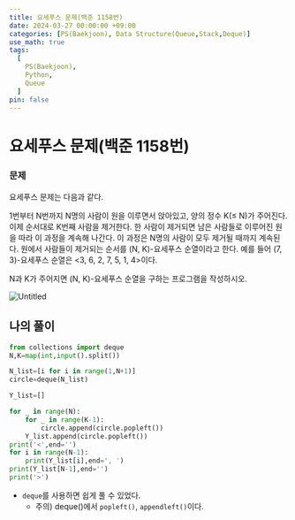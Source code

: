 ```yaml
---
title: 요세푸스 문제(백준 1158번)
date: 2024-03-27 00:00:00 +09:00
categories: [PS(Baekjoon), Data Structure(Queue,Stack,Deque)]
use_math: true
tags:
  [
    PS(Baekjoon),
    Python,
    Queue
  ]
pin: false
---
```


# 요세푸스 문제(백준 1158번)

### 문제

요세푸스 문제는 다음과 같다.

1번부터 N번까지 N명의 사람이 원을 이루면서 앉아있고, 양의 정수 K(≤ N)가 주어진다. 이제 순서대로 K번째 사람을 제거한다. 한 사람이 제거되면 남은 사람들로 이루어진 원을 따라 이 과정을 계속해 나간다. 이 과정은 N명의 사람이 모두 제거될 때까지 계속된다. 원에서 사람들이 제거되는 순서를 (N, K)-요세푸스 순열이라고 한다. 예를 들어 (7, 3)-요세푸스 순열은 <3, 6, 2, 7, 5, 1, 4>이다.

N과 K가 주어지면 (N, K)-요세푸스 순열을 구하는 프로그램을 작성하시오.

![Untitled](https://github.com/gihuni99/gihuni99.github.io/assets/90080065/336a4e14-9436-447d-bb1b-bf60bded5875)

## 나의 풀이

```python
from collections import deque
N,K=map(int,input().split())

N_list=[i for i in range(1,N+1)]
circle=deque(N_list)

Y_list=[]

for _ in range(N):
    for _ in range(K-1):
        circle.append(circle.popleft())
    Y_list.append(circle.popleft())
print('<',end='')
for i in range(N-1):
    print(Y_list[i],end=', ')
print(Y_list[N-1],end='')
print('>')
```

- `deque`를 사용하면 쉽게 풀 수 있었다.
    - 주의) deque()에서 `popleft()`, `appendleft()`이다.